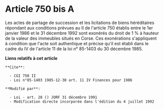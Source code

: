 # Article 750 bis A

Les actes de partage de succession et les licitations de biens héréditaires répondant aux conditions prévues au II de
l'article 750 établis entre le 1er janvier 1986 et le 31 décembre 1992 sont exonérés du droit de 1 % à hauteur de la valeur
des immeubles situés en Corse. Ces exonérations s'appliquent à condition que l'acte soit authentique et précise qu'il est
établi dans le cadre du IV de l'article 11 de la loi n° 85-1403 du 30 décembre 1985.

**Liens relatifs à cet article**

	**Cite**:

	  - CGI 750 II
	  - Loi n°85-1403 1985-12-30 art. 11 IV Finances pour 1986

	**Modifié par**:

	  - Loi - art. 28 () JORF 31 décembre 1991
	  - Modification directe incorporée dans l'édition du 4 juillet 1992
